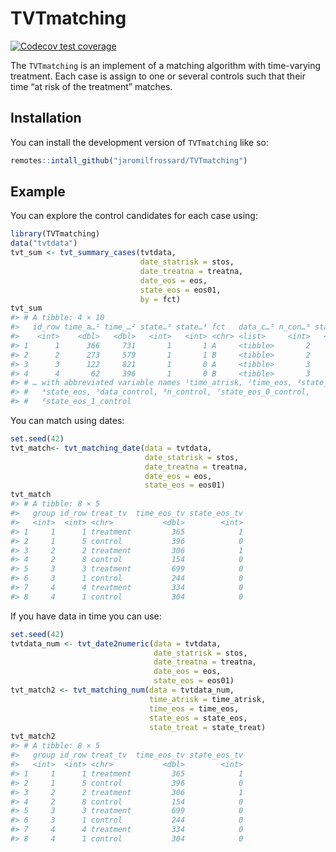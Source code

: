 
<!-- README.md is generated from README.Rmd. Please edit that file -->

# TVTmatching

<!-- badges: start -->

[![Codecov test
coverage](https://codecov.io/gh/jaromilfrossard/TVTmatching/branch/master/graph/badge.svg)](https://app.codecov.io/gh/jaromilfrossard/TVTmatching?branch=master)
<!-- badges: end -->

The `TVTmatching` is an implement of a matching algorithm with
time-varying treatment. Each case is assign to one or several controls
such that their time “at risk of the treatment” matches.

## Installation

You can install the development version of `TVTmatching` like so:

``` r
remotes::intall_github("jaromilfrossard/TVTmatching")
```

## Example

You can explore the control candidates for each case using:

``` r
library(TVTmatching)
data("tvtdata")
tvt_sum <- tvt_summary_cases(tvtdata,
                             date_statrisk = stos,
                             date_treatna = treatna,
                             date_eos = eos,
                             state_eos = eos01, 
                             by = fct)
tvt_sum
#> # A tibble: 4 × 10
#>   id_row time_a…¹ time_…² state…³ state…⁴ fct   data_c…⁵ n_con…⁶ state…⁷ state…⁸
#>    <int>    <dbl>   <dbl>   <int>   <int> <chr> <list>     <int>   <int>   <int>
#> 1      1      366     731       1       1 A     <tibble>       2       1       1
#> 2      2      273     579       1       1 B     <tibble>       2       1       1
#> 3      3      122     821       1       0 A     <tibble>       3       1       2
#> 4      4       62     396       1       0 B     <tibble>       3       1       2
#> # … with abbreviated variable names ¹​time_atrisk, ²​time_eos, ³​state_treat,
#> #   ⁴​state_eos, ⁵​data_control, ⁶​n_control, ⁷​state_eos_0_control,
#> #   ⁸​state_eos_1_control
```

You can match using dates:

``` r
set.seed(42)
tvt_match<- tvt_matching_date(data = tvtdata,
                              date_statrisk = stos,
                              date_treatna = treatna,
                              date_eos = eos,
                              state_eos = eos01)
tvt_match
#> # A tibble: 8 × 5
#>   group id_row treat_tv  time_eos_tv state_eos_tv
#>   <int>  <int> <chr>           <dbl>        <int>
#> 1     1      1 treatment         365            1
#> 2     1      5 control           396            0
#> 3     2      2 treatment         306            1
#> 4     2      8 control           154            0
#> 5     3      3 treatment         699            0
#> 6     3      1 control           244            0
#> 7     4      4 treatment         334            0
#> 8     4      1 control           304            0
```

If you have data in time you can use:

``` r
set.seed(42)
tvtdata_num <- tvt_date2numeric(data = tvtdata,
                                date_statrisk = stos,
                                date_treatna = treatna,
                                date_eos = eos,
                                state_eos = eos01)
tvt_match2 <- tvt_matching_num(data = tvtdata_num,
                               time_atrisk = time_atrisk,
                               time_eos = time_eos,
                               state_eos = state_eos,
                               state_treat = state_treat)
tvt_match2
#> # A tibble: 8 × 5
#>   group id_row treat_tv  time_eos_tv state_eos_tv
#>   <int>  <int> <chr>           <dbl>        <int>
#> 1     1      1 treatment         365            1
#> 2     1      5 control           396            0
#> 3     2      2 treatment         306            1
#> 4     2      8 control           154            0
#> 5     3      3 treatment         699            0
#> 6     3      1 control           244            0
#> 7     4      4 treatment         334            0
#> 8     4      1 control           304            0
```
